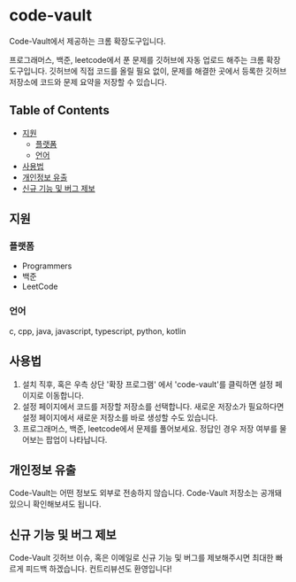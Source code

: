 # code-vault <!-- omit from toc -->

Code-Vault에서 제공하는 크롬 확장도구입니다.

프로그래머스, 백준, leetcode에서 푼 문제를 깃허브에 자동 업로드 해주는 크롬 확장 도구입니다. 깃허브에 직접 코드를 올릴 필요 없이, 문제를 해결한 곳에서 등록한 깃허브 저장소에 코드와 문제 요약을 저장할 수 있습니다.

## Table of Contents <!-- omit from toc -->

- [지원](#지원)
  - [플랫폼](#플랫폼)
  - [언어](#언어)
- [사용법](#사용법)
- [개인정보 유출](#개인정보-유출)
- [신규 기능 및 버그 제보](#신규-기능-및-버그-제보)

## 지원

### 플랫폼

- Programmers
- 백준
- LeetCode

### 언어

c, cpp, java, javascript, typescript, python, kotlin

## 사용법

1. 설치 직후, 혹은 우측 상단 '확장 프로그램' 에서 'code-vault'를 클릭하면 설정 페이지로 이동합니다.
2. 설정 페이지에서 코드를 저장할 저장소를 선택합니다. 새로운 저장소가 필요하다면 설정 페이지에서 새로운 저장소를 바로 생성할 수도 있습니다.
3. 프로그래머스, 백준, leetcode에서 문제를 풀어보세요. 정답인 경우 저장 여부를 물어보는 팝업이 나타납니다.

## 개인정보 유출

Code-Vault는 어떤 정보도 외부로 전송하지 않습니다. Code-Vault 저장소는 공개돼있으니 확인해보셔도 됩니다.

## 신규 기능 및 버그 제보

Code-Vault 깃허브 이슈, 혹은 이메일로 신규 기능 및 버그를 제보해주시면 최대한 빠르게 피드백 하겠습니다. 컨트리뷰션도 환영입니다!
